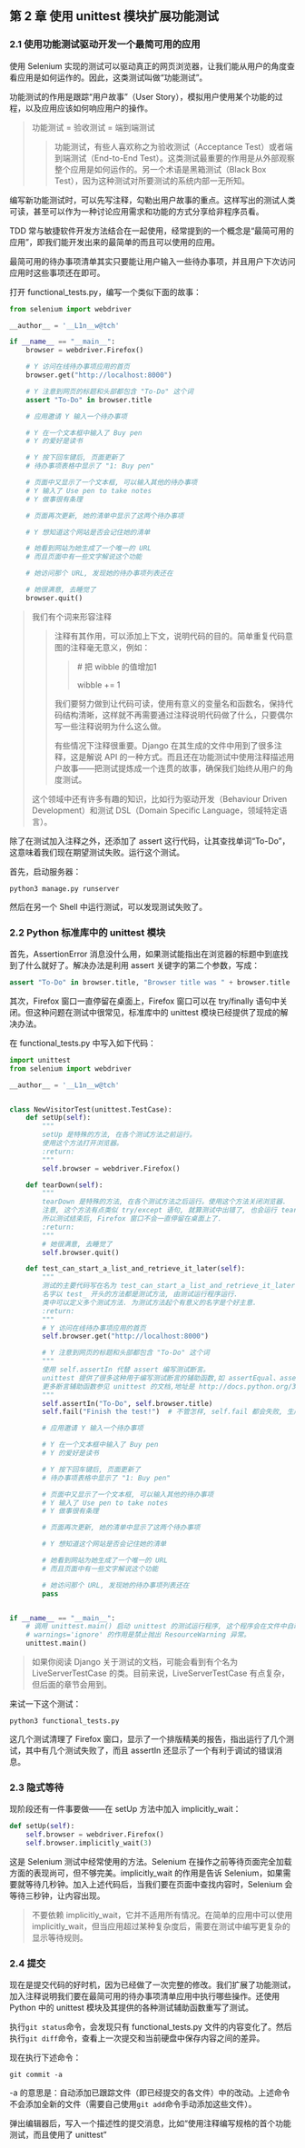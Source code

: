 ## 第 2 章 使用 unittest 模块扩展功能测试

### 2.1 使用功能测试驱动开发一个最简可用的应用

使用 Selenium 实现的测试可以驱动真正的网页浏览器，让我们能从用户的角度查看应用是如何运作的。因此，这类测试叫做“功能测试”。

功能测试的作用是跟踪“用户故事”（User Story），模拟用户使用某个功能的过程，以及应用应该如何响应用户的操作。

> 功能测试 = 验收测试 = 端到端测试
>
> > 功能测试，有些人喜欢称之为验收测试（Acceptance Test）或者端到端测试（End-to-End Test）。这类测试最重要的作用是从外部观察整个应用是如何运作的。另一个术语是黑箱测试（Black Box Test），因为这种测试对所要测试的系统内部一无所知。

编写新功能测试时，可以先写注释，勾勒出用户故事的重点。这样写出的测试人类可读，甚至可以作为一种讨论应用需求和功能的方式分享给非程序员看。

TDD 常与敏捷软件开发方法结合在一起使用，经常提到的一个概念是“最简可用的应用”，即我们能开发出来的最简单的而且可以使用的应用。

最简可用的待办事项清单其实只要能让用户输入一些待办事项，并且用户下次访问应用时这些事项还在即可。

打开 functional_tests.py，编写一个类似下面的故事：

```Python
from selenium import webdriver

__author__ = '__L1n__w@tch'

if __name__ == "__main__":
    browser = webdriver.Firefox()

    # Y 访问在线待办事项应用的首页
    browser.get("http://localhost:8000")

    # Y 注意到网页的标题和头部都包含 "To-Do" 这个词
    assert "To-Do" in browser.title

    # 应用邀请 Y 输入一个待办事项

    # Y 在一个文本框中输入了 Buy pen
    # Y 的爱好是读书

    # Y 按下回车键后, 页面更新了
    # 待办事项表格中显示了 "1: Buy pen"

    # 页面中又显示了一个文本框, 可以输入其他的待办事项
    # Y 输入了 Use pen to take notes
    # Y 做事很有条理

    # 页面再次更新, 她的清单中显示了这两个待办事项

    # Y 想知道这个网站是否会记住她的清单

    # 她看到网站为她生成了一个唯一的 URL
    # 而且页面中有一些文字解说这个功能

    # 她访问那个 URL, 发现她的待办事项列表还在

    # 她很满意, 去睡觉了
   	browser.quit()

```

> 我们有个词来形容注释
>
> > 注释有其作用，可以添加上下文，说明代码的目的。简单重复代码意图的注释毫无意义，例如：
> >
> > > \# 把 wibble 的值增加1
> > >
> > > wibble += 1
> >
> > 我们要努力做到让代码可读，使用有意义的变量名和函数名，保持代码结构清晰，这样就不再需要通过注释说明代码做了什么，只要偶尔写一些注释说明为什么这么做。
> >
> > 有些情况下注释很重要。Django 在其生成的文件中用到了很多注释，这是解说 API 的一种方式。而且还在功能测试中使用注释描述用户故事——把测试提炼成一个连贯的故事，确保我们始终从用户的角度测试。
>
> 这个领域中还有许多有趣的知识，比如行为驱动开发（Behaviour Driven Development）和测试 DSL（Domain Specific Language，领域特定语言）。

除了在测试加入注释之外，还添加了 assert 这行代码，让其查找单词“To-Do”，这意味着我们现在期望测试失败。运行这个测试。

首先，启动服务器：

```shell
python3 manage.py runserver
```

然后在另一个 Shell 中运行测试，可以发现测试失败了。

### 2.2 Python 标准库中的 unittest 模块

首先，AssertionError 消息没什么用，如果测试能指出在浏览器的标题中到底找到了什么就好了。解决办法是利用 assert 关键字的第二个参数，写成：

```Python
assert "To-Do" in browser.title, "Browser title was " + browser.title
```

其次，Firefox 窗口一直停留在桌面上，Firefox 窗口可以在 try/finally 语句中关闭。但这种问题在测试中很常见，标准库中的 unittest 模块已经提供了现成的解决办法。

在 functional_tests.py 中写入如下代码：

```Python
import unittest
from selenium import webdriver

__author__ = '__L1n__w@tch'


class NewVisitorTest(unittest.TestCase):
    def setUp(self):
        """
        setUp 是特殊的方法, 在各个测试方法之前运行。
        使用这个方法打开浏览器。
        :return:
        """
        self.browser = webdriver.Firefox()

    def tearDown(self):
        """
        tearDown 是特殊的方法, 在各个测试方法之后运行。使用这个方法关闭浏览器.
        注意, 这个方法有点类似 try/except 语句, 就算测试中出错了, 也会运行 tearDown 方法(如果 setUp 出错了就不会执行这个方法).
        所以测试结束后, Firefox 窗口不会一直停留在桌面上了.
        :return:
        """
        # 她很满意, 去睡觉了
        self.browser.quit()

    def test_can_start_a_list_and_retrieve_it_later(self):
        """
        测试的主要代码写在名为 test_can_start_a_list_and_retrieve_it_later 的方法中。
        名字以 test_ 开头的方法都是测试方法, 由测试运行程序运行.
        类中可以定义多个测试方法. 为测试方法起个有意义的名字是个好主意.
        :return:
        """
        # Y 访问在线待办事项应用的首页
        self.browser.get("http://localhost:8000")

        # Y 注意到网页的标题和头部都包含 "To-Do" 这个词
        """
        使用 self.assertIn 代替 assert 编写测试断言。
        unittest 提供了很多这种用于编写测试断言的辅助函数,如 assertEqual、assertTrue 和 assertFalse 等。
        更多断言辅助函数参见 unittest 的文档,地址是 http://docs.python.org/3/library/unittest.html。
        """
        self.assertIn("To-Do", self.browser.title)
        self.fail("Finish the test!")  # 不管怎样, self.fail 都会失败, 生成指定的错误消息。我使用这个方法提醒测试结束了。

        # 应用邀请 Y 输入一个待办事项

        # Y 在一个文本框中输入了 Buy pen
        # Y 的爱好是读书

        # Y 按下回车键后, 页面更新了
        # 待办事项表格中显示了 "1: Buy pen"

        # 页面中又显示了一个文本框, 可以输入其他的待办事项
        # Y 输入了 Use pen to take notes
        # Y 做事很有条理

        # 页面再次更新, 她的清单中显示了这两个待办事项

        # Y 想知道这个网站是否会记住她的清单

        # 她看到网站为她生成了一个唯一的 URL
        # 而且页面中有一些文字解说这个功能

        # 她访问那个 URL, 发现她的待办事项列表还在
        pass


if __name__ == "__main__":
    # 调用 unittest.main() 启动 unittest 的测试运行程序, 这个程序会在文件中自动查找测试类和方法, 然后运行。
    # warnings='ignore' 的作用是禁止抛出 ResourceWarning 异常。
    unittest.main()

```

> 如果你阅读 Django 关于测试的文档，可能会看到有个名为 LiveServerTestCase 的类。目前来说，LiveServerTestCase 有点复杂，但后面的章节会用到。

来试一下这个测试：

```shell
python3 functional_tests.py
```

这几个测试清理了 Firefox 窗口，显示了一个排版精美的报告，指出运行了几个测试，其中有几个测试失败了，而且 assertIn 还显示了一个有利于调试的错误消息。

### 2.3 隐式等待

现阶段还有一件事要做——在 setUp 方法中加入 implicitly_wait：

```Python
def setUp(self):
    self.browser = webdriver.Firefox()
	self.browser.implicitly_wait(3)
```

这是 Selenium 测试中经常使用的方法。Selenium 在操作之前等待页面完全加载方面的表现尚可，但不够完美。implicitly_wait 的作用是告诉 Selenium，如果需要就等待几秒钟。加入上述代码后，当我们要在页面中查找内容时，Selenium 会等待三秒钟，让内容出现。

> 不要依赖 implicitly_wait，它并不适用所有情况。在简单的应用中可以使用 implicitly_wait，但当应用超过某种复杂度后，需要在测试中编写更复杂的显示等待规则。

### 2.4 提交

现在是提交代码的好时机，因为已经做了一次完整的修改。我们扩展了功能测试，加入注释说明我们要在最简可用的待办事项清单应用中执行哪些操作。还使用 Python 中的 unittest 模块及其提供的各种测试辅助函数重写了测试。

执行`git status`命令，会发现只有 functional_tests.py 文件的内容变化了。然后执行`git diff`命令，查看上一次提交和当前硬盘中保存内容之间的差异。

现在执行下述命令：

```shell
git commit -a
```

-a 的意思是：自动添加已跟踪文件（即已经提交的各文件）中的改动。上述命令不会添加全新的文件（需要自己使用`git add`命令手动添加这些文件）。

弹出编辑器后，写入一个描述性的提交消息，比如“使用注释编写规格的首个功能测试，而且使用了 unittest”

